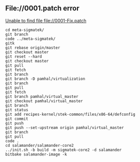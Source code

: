 ## File://0001.patch error 

[Unable to find file file://0001-Fix.patch](../../resources/images/yocto/0001patch.png)

```
cd meta-sigmatek/
git branch
code ../meta-sigmatek/
gitk
git rebase origin/master
git checkout master
git reset --hard
git checkout master
git pull
git fetch
git branch
git branch -D pamhal/virtualization
git branch
git pull
git fetch
git branch pamhal/virtual_master
git checkout pamhal/virtual_master
git branch
git status
git add recipes-kernel/stek-common/files/x86-64/defconfig
git commit
git push
git push --set-upstream origin pamhal/virtual_master
git branch
git pull
code .
cd salamander/salamander-core2
../init.sh -b build -m sigmatek-core2 -d salamander
bitbake salamander-image -k
```
